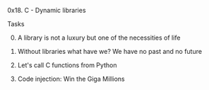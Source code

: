 0x18. C - Dynamic libraries

Tasks

0. A library is not a luxury but one of the necessities of life

1. Without libraries what have we? We have no past and no future

2. Let's call C functions from Python

3. Code injection: Win the Giga Millions


